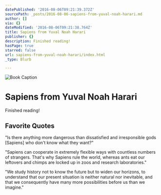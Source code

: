 ```yaml
---
datePublished: '2016-08-06T09:21:39.372Z'
sourcePath: _posts/2016-08-06-sapiens-from-yuval-noah-harari.md
author: []
via: {}
dateModified: '2016-08-06T09:21:38.764Z'
title: Sapiens from Yuval Noah Harari
publisher: {}
description: Finished reading!
hasPage: true
starred: false
url: sapiens-from-yuval-noah-harari/index.html
_type: Blurb

---
```

![Book Caption](https://the-grid-user-content.s3-us-west-2.amazonaws.com/076657e9-3978-47ab-886f-bcd976bc5ffd.jpg)

# Sapiens from Yuval Noah Harari

Finished reading!

## Favorite Quotes

"Is there anything more dangerous than dissatisfied and irresponsible gods \[Sapiens\] who don't know what they want?"

"Sapiens can cooperate in extremely flexible ways with countless numbers of strangers. That's why Sapiens rule the world, whereas ants eat our leftovers and chimps are locked up in zoos and research laboratories."

"We study history not to know the future but to widen our horizons, to understand that our present situation is neither natural nor inevitable, and that we consequently have many more possibilities before us than we imagine."